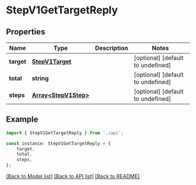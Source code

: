 # StepV1GetTargetReply


## Properties

Name | Type | Description | Notes
------------ | ------------- | ------------- | -------------
**target** | [**StepV1Target**](StepV1Target.md) |  | [optional] [default to undefined]
**total** | **string** |  | [optional] [default to undefined]
**steps** | [**Array&lt;StepV1Step&gt;**](StepV1Step.md) |  | [optional] [default to undefined]

## Example

```typescript
import { StepV1GetTargetReply } from './api';

const instance: StepV1GetTargetReply = {
    target,
    total,
    steps,
};
```

[[Back to Model list]](../README.md#documentation-for-models) [[Back to API list]](../README.md#documentation-for-api-endpoints) [[Back to README]](../README.md)

